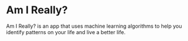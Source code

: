 # Am I Really?

Am I Really? is an app that uses machine learning algorithms to help you identify patterns on your life and live a better life.
